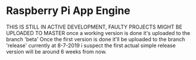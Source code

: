 # Raspberry Pi App Engine
THIS IS STILL IN ACTIVE DEVELOPMENT, FAULTY PROJECTS MIGHT BE UPLOADED TO MASTER
once a working version is done it's uploaded to the branch 'beta'
Once the first version is done it'll be uploaded to the branch 'release'
currently at 8-7-2019 i suspect the first actual simple release version will be around 6 weeks from now.
